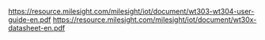 https://resource.milesight.com/milesight/iot/document/wt303-wt304-user-guide-en.pdf
https://resource.milesight.com/milesight/iot/document/wt30x-datasheet-en.pdf
